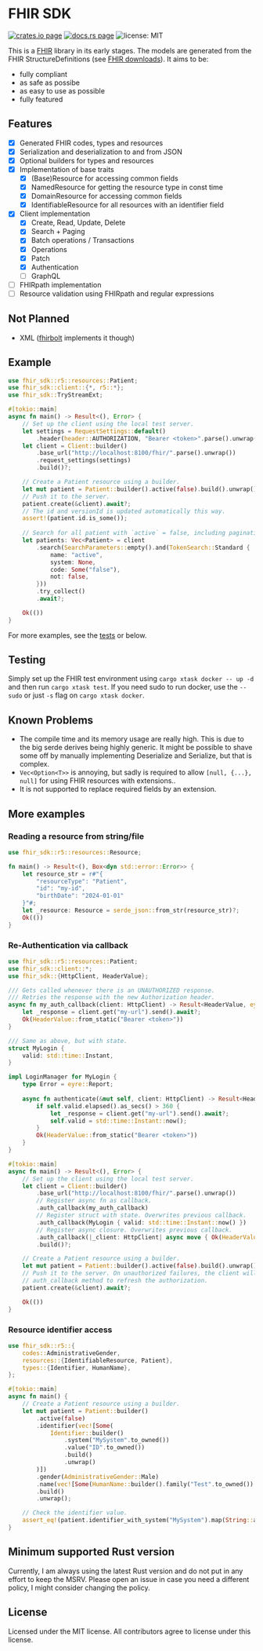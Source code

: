 # FHIR SDK

[![crates.io page](https://img.shields.io/crates/v/fhir-sdk.svg)](https://crates.io/crates/fhir-sdk)
[![docs.rs page](https://docs.rs/fhir-sdk/badge.svg)](https://docs.rs/fhir-sdk/)
![license: MIT](https://img.shields.io/crates/l/fhir-sdk.svg)

This is a [FHIR](https://www.hl7.org/fhir/) library in its early stages. The models are generated from the FHIR StructureDefinitions (see [FHIR downloads](https://www.hl7.org/fhir/downloads.html)). It aims to be:

- fully compliant
- as safe as possibe
- as easy to use as possible
- fully featured

## Features

- [x] Generated FHIR codes, types and resources
- [x] Serialization and deserialization to and from JSON
- [x] Optional builders for types and resources
- [x] Implementation of base traits
  - [x] (Base)Resource for accessing common fields
  - [x] NamedResource for getting the resource type in const time
  - [x] DomainResource for accessing common fields
  - [x] IdentifiableResource for all resources with an identifier field
- [x] Client implementation
  - [x] Create, Read, Update, Delete
  - [x] Search + Paging
  - [x] Batch operations / Transactions
  - [x] Operations
  - [x] Patch
  - [x] Authentication
  - [ ] GraphQL
- [ ] FHIRpath implementation
- [ ] Resource validation using FHIRpath and regular expressions

## Not Planned

- XML ([fhirbolt](https://github.com/lschmierer/fhirbolt) implements it though)

## Example

```rust
use fhir_sdk::r5::resources::Patient;
use fhir_sdk::client::{*, r5::*};
use fhir_sdk::TryStreamExt;

#[tokio::main]
async fn main() -> Result<(), Error> {
    // Set up the client using the local test server.
    let settings = RequestSettings::default()
        .header(header::AUTHORIZATION, "Bearer <token>".parse().unwrap());
    let client = Client::builder()
        .base_url("http://localhost:8100/fhir/".parse().unwrap())
        .request_settings(settings)
        .build()?;

    // Create a Patient resource using a builder.
    let mut patient = Patient::builder().active(false).build().unwrap();
    // Push it to the server.
    patient.create(&client).await?;
    // The id and versionId is updated automatically this way.
    assert!(patient.id.is_some());
    
    // Search for all patient with `active` = false, including pagination.
    let patients: Vec<Patient> = client
        .search(SearchParameters::empty().and(TokenSearch::Standard {
            name: "active",
            system: None,
            code: Some("false"),
            not: false,
        }))
        .try_collect()
        .await?;

    Ok(())
}
```

For more examples, see the [tests](https://github.com/FlixCoder/fhir-sdk/blob/main/crates/fhir-sdk/tests/client-r5.rs) or below.

## Testing

Simply set up the FHIR test environment using `cargo xtask docker -- up -d` and then run `cargo xtask test`.
If you need sudo to run docker, use the `--sudo` or just `-s` flag on `cargo xtask docker`.

## Known Problems

- The compile time and its memory usage are really high. This is due to the big serde derives being highly generic. It might be possible to shave some off by manually implementing Deserialize and Serialize, but that is complex.
- `Vec<Option<T>>` is annoying, but sadly is required to allow `[null, {...}, null]` for using FHIR resources with extensions..
- It is not supported to replace required fields by an extension.

## More examples

### Reading a resource from string/file

```rust
use fhir_sdk::r5::resources::Resource;

fn main() -> Result<(), Box<dyn std::error::Error>> {
    let resource_str = r#"{
        "resourceType": "Patient",
        "id": "my-id",
        "birthDate": "2024-01-01"
    }"#;
    let _resource: Resource = serde_json::from_str(resource_str)?;
    Ok(())
}
```

### Re-Authentication via callback

```rust
use fhir_sdk::r5::resources::Patient;
use fhir_sdk::client::*;
use fhir_sdk::{HttpClient, HeaderValue};

/// Gets called whenever there is an UNAUTHORIZED response.
/// Retries the response with the new Authorization header.
async fn my_auth_callback(client: HttpClient) -> Result<HeaderValue, eyre::Report> {
    let _response = client.get("my-url").send().await?;
    Ok(HeaderValue::from_static("Bearer <token>"))
}

/// Same as above, but with state.
struct MyLogin {
    valid: std::time::Instant,
}

impl LoginManager for MyLogin {
    type Error = eyre::Report;
    
    async fn authenticate(&mut self, client: HttpClient) -> Result<HeaderValue, Self::Error> {
        if self.valid.elapsed().as_secs() > 360 {
            let _response = client.get("my-url").send().await?;
            self.valid = std::time::Instant::now();
        }
        Ok(HeaderValue::from_static("Bearer <token>"))
    }
}

#[tokio::main]
async fn main() -> Result<(), Error> {
    // Set up the client using the local test server.
    let client = Client::builder()
        .base_url("http://localhost:8100/fhir/".parse().unwrap())
        // Register async fn as callback.
        .auth_callback(my_auth_callback)
        // Register struct with state. Overwrites previous callback.
        .auth_callback(MyLogin { valid: std::time::Instant::now() })
        // Register async closure. Overwrites previous callback.
        .auth_callback(|_client: HttpClient| async move { Ok(HeaderValue::from_static("hi")) })
        .build()?;

    // Create a Patient resource using a builder.
    let mut patient = Patient::builder().active(false).build().unwrap();
    // Push it to the server. On unauthorized failures, the client will call our
    // auth_callback method to refresh the authorization.
    patient.create(&client).await?;

    Ok(())
}
```

### Resource identifier access

```rust
use fhir_sdk::r5::{
    codes::AdministrativeGender,
    resources::{IdentifiableResource, Patient},
    types::{Identifier, HumanName},
};

#[tokio::main]
async fn main() {
    // Create a Patient resource using a builder.
    let mut patient = Patient::builder()
        .active(false)
        .identifier(vec![Some(
            Identifier::builder()
                .system("MySystem".to_owned())
                .value("ID".to_owned())
                .build()
                .unwrap()
        )])
        .gender(AdministrativeGender::Male)
        .name(vec![Some(HumanName::builder().family("Test".to_owned()).build().unwrap())])
        .build()
        .unwrap();

    // Check the identifier value.
    assert_eq!(patient.identifier_with_system("MySystem").map(String::as_str), Some("ID"));
}
```

## Minimum supported Rust version

Currently, I am always using the latest Rust version and do not put in any effort to keep the MSRV. Please open an issue in case you need a different policy, I might consider changing the policy.

## License

Licensed under the MIT license. All contributors agree to license under this license.
